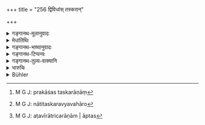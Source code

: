 +++
title = "256 द्विविधांस् तस्करान्"

+++

<details><summary>गङ्गानथ-मूलानुवादः</summary>

The spy-eyed king shall discover the two kinds of thieves who take away the property of other men, those that are ‘open’ and those ‘concealed’—(256)
</details>

<details><summary>मेधातिथिः</summary>

**चाराः** प्रच्छन्ना राष्ट्रे राजकृत्यज्ञानिनः । ते चक्षुषी इव यस्य स **चारचक्षुः** । प्रकाशतस्कराणां[^६५३] नास्ति तस्करव्यवहारो[^६५४] यथा लोके ऽन्येषाम् अटवीरात्रिचराणाम् अस्ति[^६५५] । तैः सामान्योपादानं तद्वन् निग्रहार्थं क्रियते ॥ ९.२५६ ॥


[^६५५]:
     M G J: aṭavīrātricarāṇām |  āptas


[^६५४]:
     M G J: nātitaskaravyavahāro


[^६५३]:
     M G J: prakāśas taskarāṇāṃ
</details>

<details><summary>गङ्गानथ-भाष्यानुवादः</summary>

Throughout the realm, hidden spies should find out all that pertains to the king’s business; and hence they are spoken of as his ‘eyes’, and the king called ‘*spy-eyed*’.

Though the action of the ‘open’ thief does not stand on the same footing as that of the ‘concealed’ one—such as those who prowl about at night in forests etc.’—yet both have been mentioned together for the purpose of indicating the equality of the punishment to be meted out to them.—(256)
</details>

<details><summary>गङ्गानथ-टिप्पन्यः</summary>

This verse is quoted in *Vivādaratnākara* (p. 289).
</details>

<details><summary>गङ्गानथ-तुल्य-वाक्यानि</summary>

**(verses 9.256-260)  
**

*Bṛhaspati* (22, 2-5).—‘Thieves are of two kinds:—open and secret. These
are subdivided thousand-fold, according to their skill, ability and
*modus operandi*. Fraudulent traders, quacks, gamblers, corrupt judges,
those who accept bribes, cheats, persons posing as interpreters of omens
or performers of propitiatory rites, mean artists, forgers, hired
servants refusing to do their work, roguish umpires, perjured witnesses,
and jugglers,—these are called *open thieves*. Housebreakers,
highwaymen, robbers of bipeds and quadrupeds, stealers of clothes and
such things, and stealers of grain,—these are *secret thieves*.’

*Nārada* (Theft, 1-5).—‘Two kinds of robbers who steal the goods of
others, have to be distinguished:—the one kind *open* and the other kind
*secret. Open* rogues are those who forge measures and weights or
receive bribes, robbers, gamblers, public prostitutes, those who roam
about in disguise, those who make a living by teaching auspicious
ceremonies,—these and such like persons are considered *open* rogues.
Rogues acting *in secret* are those who roam in the woods, or he
concealed, as well as those who make a profession of stealing. They
attack and rob people who do not beware of them. Those who infest a
country, a village, or a house, or disturb a sacrificial act, cut
purses, and other persons of this sort also are considered to be *secret
rogues*.’
</details>

<details><summary>भारुचिः</summary>

चारचक्षुर्भिः पार्थिवैः परद्रव्यनिर्हरतां तास्कर्यं विज्ञेयम् । आदरार्थं चायम् उपदेशः आदाव् एषां विज्ञेयः ॥ ९.२५६ ॥
</details>

<details><summary>Bühler</summary>

256	Let the king who sees (everything) through his spies, discover the two sorts of thieves who deprive others of their property, both those who (show themselves) openly and those who (lie) concealed.
</details>
